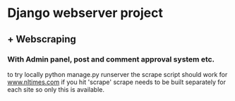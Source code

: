 # Django webserver project
## + Webscraping
### With Admin panel, post and comment approval system etc.


to try locally python manage.py runserver
the scrape script should work for www.nltimes.com if you hit 'scrape'
scrape needs to be built separately for each site so only this is available.
